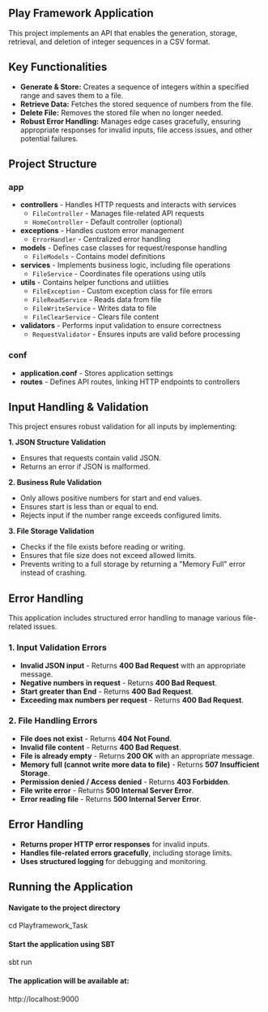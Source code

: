 ## Play Framework Application

This project implements an API that enables the generation, storage, retrieval, and deletion of integer sequences in a CSV format.

## Key Functionalities
- **Generate & Store:** Creates a sequence of integers within a specified range and saves them to a file.
- **Retrieve Data:** Fetches the stored sequence of numbers from the file.
- **Delete File:** Removes the stored file when no longer needed.
- **Robust Error Handling:** Manages edge cases gracefully, ensuring appropriate responses for invalid inputs, file access issues, and other potential failures.
## Project Structure
### app  
- **controllers** - Handles HTTP requests and interacts with services  
  - `FileController` - Manages file-related API requests  
  - `HomeController` - Default controller (optional)  
- **exceptions** - Handles custom error management  
  - `ErrorHandler` - Centralized error handling  
- **models** - Defines case classes for request/response handling  
  - `FileModels` - Contains model definitions  
- **services** - Implements business logic, including file operations  
  - `FileService` - Coordinates file operations using utils  
- **utils** - Contains helper functions and utilities  
  - `FileException` - Custom exception class for file errors  
  - `FileReadService` - Reads data from file  
  - `FileWriteService` - Writes data to file  
  - `FileClearService` - Clears file content  
- **validators** - Performs input validation to ensure correctness  
  - `RequestValidator` - Ensures inputs are valid before processing  

### conf  
- **application.conf** - Stores application settings  
- **routes** - Defines API routes, linking HTTP endpoints to controllers
  
## Input Handling & Validation
This project ensures robust validation for all inputs by implementing:

**1. JSON Structure Validation**

- Ensures that requests contain valid JSON.
- Returns an error if JSON is malformed.

**2. Business Rule Validation**

- Only allows positive numbers for start and end values.
- Ensures start is less than or equal to end.
- Rejects input if the number range exceeds configured limits.

**3. File Storage Validation**

- Checks if the file exists before reading or writing.
- Ensures that file size does not exceed allowed limits.
- Prevents writing to a full storage by returning a "Memory Full" error instead of crashing.

## Error Handling  

This application includes structured error handling to manage various file-related issues.  

### 1. Input Validation Errors  
- **Invalid JSON input** - Returns **400 Bad Request** with an appropriate message.  
- **Negative numbers in request** - Returns **400 Bad Request**.  
- **Start greater than End** - Returns **400 Bad Request**.  
- **Exceeding max numbers per request** - Returns **400 Bad Request**.  

### 2. File Handling Errors  
- **File does not exist** - Returns **404 Not Found**.  
- **Invalid file content** - Returns **400 Bad Request**.  
- **File is already empty** - Returns **200 OK** with an appropriate message.  
- **Memory full (cannot write more data to file)** - Returns **507 Insufficient Storage**.  
- **Permission denied / Access denied** - Returns **403 Forbidden**.  
- **File write error** - Returns **500 Internal Server Error**.  
- **Error reading file** - Returns **500 Internal Server Error**.  

## Error Handling

- **Returns proper HTTP error responses** for invalid inputs.  
- **Handles file-related errors gracefully**, including storage limits.  
- **Uses structured logging** for debugging and monitoring.  

## Running the Application
#### Navigate to the project directory
cd Playframework_Task

#### Start the application using SBT
sbt run

#### The application will be available at:
http://localhost:9000
